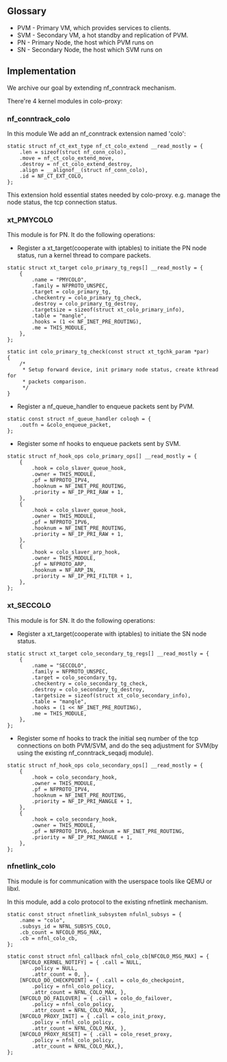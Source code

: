 ## Glossary

* PVM - Primary VM, which provides services to clients.
* SVM - Secondary VM, a hot standby and replication of PVM.
* PN - Primary Node, the host which PVM runs on
* SN - Secondary Node, the host which SVM runs on

## Implementation
We archive our goal by extending nf_conntrack mechanism.

There're 4 kernel modules in colo-proxy:
### nf_conntrack_colo
In this module We add an nf_conntrack extension named 'colo':
```
static struct nf_ct_ext_type nf_ct_colo_extend __read_mostly = {
	.len = sizeof(struct nf_conn_colo),
	.move = nf_ct_colo_extend_move,
	.destroy = nf_ct_colo_extend_destroy,
	.align = __alignof__(struct nf_conn_colo),
	.id = NF_CT_EXT_COLO,
};
```
This extension hold essential states needed by colo-proxy. e.g. manage the node status, the tcp connection status.

### xt_PMYCOLO
This module is for PN. It do the following operations:
* Register a xt_target(cooperate with iptables) to initiate the PN node status, run a kernel thread to compare packets.
```
static struct xt_target colo_primary_tg_regs[] __read_mostly = {
	{
		.name = "PMYCOLO",
		.family = NFPROTO_UNSPEC,
		.target = colo_primary_tg,
		.checkentry = colo_primary_tg_check,
		.destroy = colo_primary_tg_destroy,
		.targetsize = sizeof(struct xt_colo_primary_info),
		.table = "mangle",
		.hooks = (1 << NF_INET_PRE_ROUTING),
		.me = THIS_MODULE,
	},
};

static int colo_primary_tg_check(const struct xt_tgchk_param *par) 
{
	/*
	 * Setup forward device, init primary node status, create kthread for
	 * packets comparison.
	 */
}
```

* Register a nf_queue_handler to enqueue packets sent by PVM.

```
static const struct nf_queue_handler coloqh = {
	.outfn = &colo_enqueue_packet,
};
```

* Register some nf hooks to enqueue packets sent by SVM.

```
static struct nf_hook_ops colo_primary_ops[] __read_mostly = {
	{
		.hook = colo_slaver_queue_hook,
		.owner = THIS_MODULE,
		.pf = NFPROTO_IPV4,
		.hooknum = NF_INET_PRE_ROUTING,
		.priority = NF_IP_PRI_RAW + 1,
	},
	{
		.hook = colo_slaver_queue_hook,
		.owner = THIS_MODULE,
		.pf = NFPROTO_IPV6,
		.hooknum = NF_INET_PRE_ROUTING,
		.priority = NF_IP_PRI_RAW + 1,
	},
	{
		.hook = colo_slaver_arp_hook,
		.owner = THIS_MODULE,
		.pf = NFPROTO_ARP,
		.hooknum = NF_ARP_IN,
		.priority = NF_IP_PRI_FILTER + 1,
	},
};
```

### xt_SECCOLO
This module is for SN. It do the following operations:

* Register a xt_target(cooperate with iptables) to initiate the SN node status.

```
static struct xt_target colo_secondary_tg_regs[] __read_mostly = {
	{
		.name = "SECCOLO",
		.family = NFPROTO_UNSPEC,
		.target = colo_secondary_tg,
		.checkentry = colo_secondary_tg_check,
		.destroy = colo_secondary_tg_destroy,
		.targetsize = sizeof(struct xt_colo_secondary_info),
		.table = "mangle",
		.hooks = (1 << NF_INET_PRE_ROUTING),
		.me = THIS_MODULE,
	},
};
```

* Register some nf hooks to track the initial seq number of the tcp connections on both PVM/SVM, and do the seq adjustment for SVM(by
using the existing nf_conntrack_seqadj module).

```
static struct nf_hook_ops colo_secondary_ops[] __read_mostly = {
	{
		.hook = colo_secondary_hook,
		.owner = THIS_MODULE,
		.pf = NFPROTO_IPV4,
		.hooknum = NF_INET_PRE_ROUTING,
		.priority = NF_IP_PRI_MANGLE + 1,
	},
	{
		.hook = colo_secondary_hook,
		.owner = THIS_MODULE,
		.pf = NFPROTO_IPV6,.hooknum = NF_INET_PRE_ROUTING,
		.priority = NF_IP_PRI_MANGLE + 1,
	},
};
```

### nfnetlink_colo

This module is for communication with the userspace tools like QEMU or libxl.

In this module, add a colo protocol to the existing nfnetlink mechanism.
```
static const struct nfnetlink_subsystem nfulnl_subsys = {
	.name = "colo",
	.subsys_id = NFNL_SUBSYS_COLO,
	.cb_count = NFCOLO_MSG_MAX,
	.cb = nfnl_colo_cb,
};

static const struct nfnl_callback nfnl_colo_cb[NFCOLO_MSG_MAX] = {
	[NFCOLO_KERNEL_NOTIFY] = { .call = NULL,
		.policy = NULL,
		.attr_count = 0, },
	[NFCOLO_DO_CHECKPOINT] = { .call = colo_do_checkpoint,
		.policy = nfnl_colo_policy,
		.attr_count = NFNL_COLO_MAX, },
	[NFCOLO_DO_FAILOVER] = { .call = colo_do_failover,
		.policy = nfnl_colo_policy,
		.attr_count = NFNL_COLO_MAX, },
	[NFCOLO_PROXY_INIT] = { .call = colo_init_proxy,
		.policy = nfnl_colo_policy,
		.attr_count = NFNL_COLO_MAX, },
	[NFCOLO_PROXY_RESET] = { .call = colo_reset_proxy,
		.policy = nfnl_colo_policy,
		.attr_count = NFNL_COLO_MAX,},
};
```
